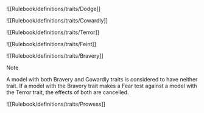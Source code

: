 ![[Rulebook/definitions/traits/Dodge]]

![[Rulebook/definitions/traits/Cowardly]]

![[Rulebook/definitions/traits/Terror]]

![[Rulebook/definitions/traits/Feint]]

![[Rulebook/definitions/traits/Bravery]]

>[!NOTE] 
>A model with both Bravery and Cowardly traits is considered to have neither trait.
>If a model with the Bravery trait makes a Fear test against a model with the Terror trait, the effects of both are cancelled.

![[Rulebook/definitions/traits/Prowess]]

